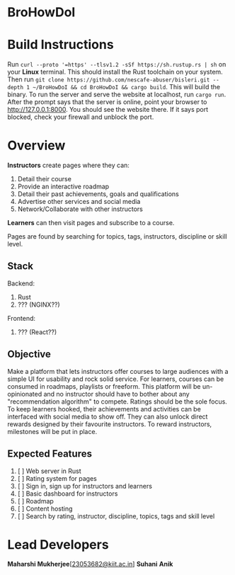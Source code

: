 # BroHowDoI

# Build Instructions
Run `curl --proto '=https' --tlsv1.2 -sSf https://sh.rustup.rs | sh` on your **Linux** terminal. This should install the Rust toolchain on your system.
Then run `git clone https://github.com/nescafe-abuser/bisleri.git --depth 1 ~/BroHowDoI && cd BroHowDoI && cargo build`. This will build the binary.
To run the server and serve the website at localhost, run `cargo run`. After the prompt says that the server is online, point your browser to http://127.0.0.1:8000. You should see the website there.
If it says port blocked, check your firewall and unblock the port.

# Overview
**Instructors** create pages where they can:
1. Detail their course
2. Provide an interactive roadmap
3. Detail their past achievements, goals and qualifications
4. Advertise other services and social media
5. Network/Collaborate with other instructors

**Learners** can then visit pages and subscribe to a course.

Pages are found by searching for topics, tags, instructors, discipline or skill level.

## Stack

Backend:
1. Rust
2. ??? (NGINX??)

Frontend:
1. ??? (React??)

## Objective

Make a platform that lets instructors offer courses to large audiences with a simple UI for usability and rock solid service.
For learners, courses can be consumed in roadmaps, playlists or freeform.
This platform will be un-opinionated and no instructor should have to bother about any "recommendation algorithm" to compete. Ratings should be the sole focus.
To keep learners hooked, their achievements and activities can be interfaced with social media to show off. They can also unlock direct rewards designed by their favourite instructors.
To reward instructors, milestones will be put in place.

## Expected Features

1. [ ] Web server in Rust
2. [ ] Rating system for pages
3. [ ] Sign in, sign up for instructors and learners
4. [ ] Basic dashboard for instructors
5. [ ] Roadmap
6. [ ] Content hosting
7. [ ] Search by rating, instructor, discipline, topics, tags and skill level

# Lead Developers

**Maharshi Mukherjee**[23053682@kiit.ac.in]
**Suhani**
**Anik**
